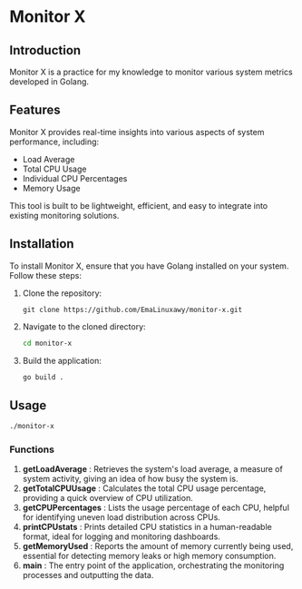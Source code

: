 # Monitor X

## Introduction

Monitor X is a practice for my knowledge to monitor various system metrics developed in Golang.

## Features

Monitor X provides real-time insights into various aspects of system performance, including:

- Load Average
- Total CPU Usage
- Individual CPU Percentages
- Memory Usage

This tool is built to be lightweight, efficient, and easy to integrate into existing monitoring solutions.

## Installation

To install Monitor X, ensure that you have Golang installed on your system. Follow these steps:

1. Clone the repository:

   ```shell
   git clone https://github.com/EmaLinuxawy/monitor-x.git
   ```
2. Navigate to the cloned directory:

   ```bash
   cd monitor-x
   ```
3. Build the application:

   ```bash
   go build .
   ```

## Usage

```bash
./monitor-x
```

### Functions

1. **getLoadAverage** :
   Retrieves the system's load average, a measure of system activity, giving an idea of how busy the system is.
2. **getTotalCPUUsage** :
   Calculates the total CPU usage percentage, providing a quick overview of CPU utilization.
3. **getCPUPercentages** :
   Lists the usage percentage of each CPU, helpful for identifying uneven load distribution across CPUs.
4. **printCPUstats** :
   Prints detailed CPU statistics in a human-readable format, ideal for logging and monitoring dashboards.
5. **getMemoryUsed** :
   Reports the amount of memory currently being used, essential for detecting memory leaks or high memory consumption.
6. **main** :
   The entry point of the application, orchestrating the monitoring processes and outputting the data.

